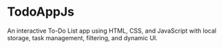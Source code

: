 # TodoAppJs
An interactive To-Do List app using HTML, CSS, and JavaScript with local storage, task management, filtering, and dynamic UI.
